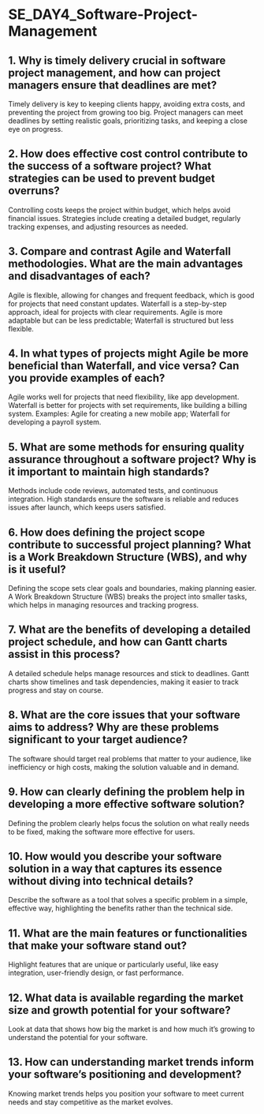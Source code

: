 # SE_DAY4_Software-Project-Management
## 1. Why is timely delivery crucial in software project management, and how can project managers ensure that deadlines are met?
Timely delivery is key to keeping clients happy, avoiding extra costs, and preventing the project from growing too big. Project managers can meet deadlines by setting realistic goals, prioritizing tasks, and keeping a close eye on progress.

## 2. How does effective cost control contribute to the success of a software project? What strategies can be used to prevent budget overruns?
Controlling costs keeps the project within budget, which helps avoid financial issues. Strategies include creating a detailed budget, regularly tracking expenses, and adjusting resources as needed.

## 3. Compare and contrast Agile and Waterfall methodologies. What are the main advantages and disadvantages of each?
Agile is flexible, allowing for changes and frequent feedback, which is good for projects that need constant updates. Waterfall is a step-by-step approach, ideal for projects with clear requirements. Agile is more adaptable but can be less predictable; Waterfall is structured but less flexible.

## 4. In what types of projects might Agile be more beneficial than Waterfall, and vice versa? Can you provide examples of each?
Agile works well for projects that need flexibility, like app development. Waterfall is better for projects with set requirements, like building a billing system. Examples: Agile for creating a new mobile app; Waterfall for developing a payroll system.

## 5. What are some methods for ensuring quality assurance throughout a software project? Why is it important to maintain high standards?
Methods include code reviews, automated tests, and continuous integration. High standards ensure the software is reliable and reduces issues after launch, which keeps users satisfied.

## 6. How does defining the project scope contribute to successful project planning? What is a Work Breakdown Structure (WBS), and why is it useful?
Defining the scope sets clear goals and boundaries, making planning easier. A Work Breakdown Structure (WBS) breaks the project into smaller tasks, which helps in managing resources and tracking progress.

## 7. What are the benefits of developing a detailed project schedule, and how can Gantt charts assist in this process?
A detailed schedule helps manage resources and stick to deadlines. Gantt charts show timelines and task dependencies, making it easier to track progress and stay on course.

## 8. What are the core issues that your software aims to address? Why are these problems significant to your target audience?
The software should target real problems that matter to your audience, like inefficiency or high costs, making the solution valuable and in demand.

## 9. How can clearly defining the problem help in developing a more effective software solution?
Defining the problem clearly helps focus the solution on what really needs to be fixed, making the software more effective for users.

## 10. How would you describe your software solution in a way that captures its essence without diving into technical details?
Describe the software as a tool that solves a specific problem in a simple, effective way, highlighting the benefits rather than the technical side.

## 11. What are the main features or functionalities that make your software stand out?
Highlight features that are unique or particularly useful, like easy integration, user-friendly design, or fast performance.

## 12. What data is available regarding the market size and growth potential for your software?
Look at data that shows how big the market is and how much it’s growing to understand the potential for your software.

## 13. How can understanding market trends inform your software’s positioning and development?
Knowing market trends helps you position your software to meet current needs and stay competitive as the market evolves.
